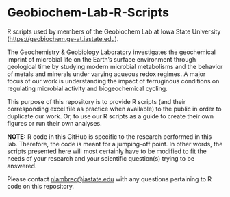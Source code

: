 # Geobiochem-Lab-R-Scripts
R scripts used by members of the Geobiochem Lab at Iowa State University (https://geobiochem.ge-at.iastate.edu).

The Geochemistry & Geobiology Laboratory investigates the geochemical imprint of microbial life on the Earth’s surface environment through geological time by studying modern microbial metabolisms and the behavior of metals and minerals under varying aqueous redox regimes. A major focus of our work is understanding the impact of ferruginous conditions on regulating microbial activity and biogeochemical cycling.

This purpose of this repository is to provide R scripts (and their corresponding excel file as practice when available) to the public in order to duplicate our work. Or, to use our R scripts as a guide to create their own figures or run their own analyses.

<b>NOTE:</b> R code in this GitHub is specific to the research performed in this lab. Therefore, the code is meant for a jumping-off point. In other words, the scripts presented here will most certainly have to be modified to fit the needs of your research and your scientific question(s) trying to be answered.

Please contact nlambrec@iastate.edu with any questions pertaining to R code on this repository.
